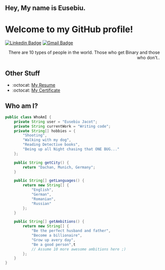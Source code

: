## Hey, My name is Eusebiu.
<h1>Welcome to my GitHub profile!</h1> 

[![Linkedin Badge](https://img.shields.io/badge/-eusebiujacot-blue?style=flat-square&logo=Linkedin&logoColor=white&link=https://www.linkedin.com/in/eusebiu-jacot)](https://www.linkedin.com/in/eusebiu-jacot/) 
[![Gmail Badge](https://img.shields.io/badge/-eusebiujacot@gmail.com-c14438?style=flat-square&logo=Gmail&logoColor=white&link=mailto:eusebiujacot2000@gmail.com)](mailto:eusebiujacot2000@gmail.com) 

<div style="text-align: right">There are 10 types of people in the world. Those who get Binary and those who don't.. </div>

## Other Stuff
- :octocat: [My Resume](https://github.com/eusebiujacot/eusebiujacot/blob/60156bec9ddce02927e00a33f33a43dbc4bfa754/Eusebiu_Jacot_-_Java_Developer.pdf)
- :octocat: [My Certificate](https://github.com/eusebiujacot/eusebiujacot/blob/main/Eusebiu%20Jacot%20-Backend_EN.pdf)

## Who am I?
```java
public class WhoAmI {
    private String user = "Eusebiu Jacot";
    private String currentWork = "Writing code";
    private String[] hobbies = {
        "Shooting",
        "Walking with my dog",
        "Reading Detective books",
        "Being up all Night chasing that ONE BUG..."
    };

    public String getCity() {
        return "Dachan, Munich, Germany";
    }

    public String[] getLanguages() {
        return new String[] {
            "English",
            "German",
            "Romanian",
            "Russian"
        };
    }

    public String[] getAmbitions() {
        return new String[] {
            "Be the perfect husband and father",
            "Become a billionaire",
            "Grow up avery day",
            "Be a good person",t
            // Assume 10 more awesome ambitions here ;)
        };
    }
}
```

